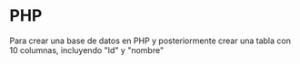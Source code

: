 # PHP

Para crear una base de datos en PHP y posteriormente crear una tabla con 10 columnas, incluyendo "Id" y "nombre"
